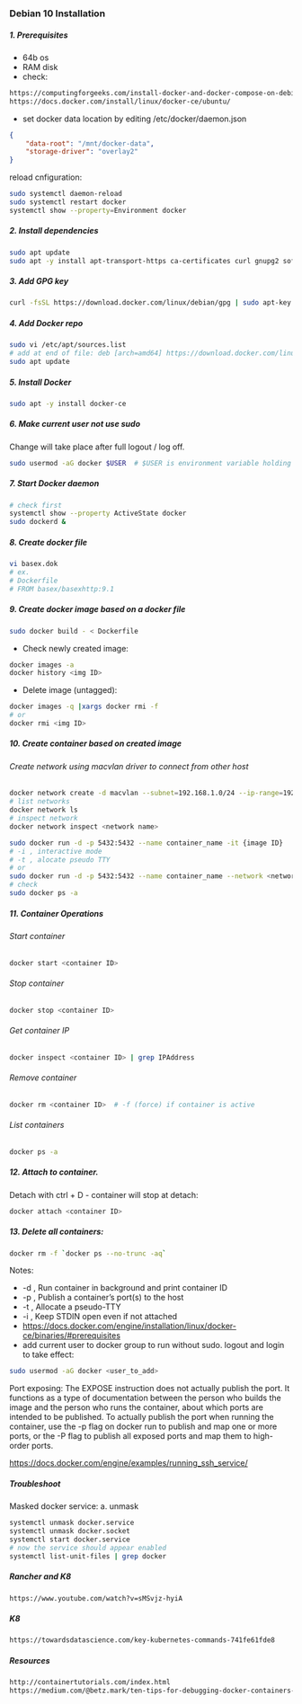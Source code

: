 ### Debian 10 Installation
##### 1. Prerequisites
- 64b os
- RAM disk
- check:
```html
https://computingforgeeks.com/install-docker-and-docker-compose-on-debian-10-buster/
https://docs.docker.com/install/linux/docker-ce/ubuntu/
```
- set docker data location by editing /etc/docker/daemon.json
```json
{
    "data-root": "/mnt/docker-data",
    "storage-driver": "overlay2"
}
```
reload cnfiguration:
```bash
sudo systemctl daemon-reload
sudo systemctl restart docker
systemctl show --property=Environment docker
```
##### 2. Install dependencies
```bash
sudo apt update
sudo apt -y install apt-transport-https ca-certificates curl gnupg2 software-properties-common
```
##### 3. Add GPG key
```bash
curl -fsSL https://download.docker.com/linux/debian/gpg | sudo apt-key add -
```
##### 4. Add Docker repo
```bash
sudo vi /etc/apt/sources.list
# add at end of file: deb [arch=amd64] https://download.docker.com/linux/debian buster stable
sudo apt update
```
##### 5. Install Docker
```bash
sudo apt -y install docker-ce
```
##### 6. Make current user not use sudo
Change will take place after full logout / log off.
```bash
sudo usermod -aG docker $USER  # $USER is environment variable holding current user
 ```
##### 7. Start Docker daemon
```bash
# check first
systemctl show --property ActiveState docker
sudo dockerd &
```
##### 8. Create docker file
```bash
vi basex.dok
# ex.
# Dockerfile
# FROM basex/basexhttp:9.1
```
##### 9. Create docker image based on a docker file
```bash
sudo docker build - < Dockerfile
```
- Check newly created image:
```bash
docker images -a
docker history <img ID>
```
- Delete image (untagged):
```bash
docker images -q |xargs docker rmi -f
# or
docker rmi <img ID>
```
##### 10. Create container based on created image
###### Create network using macvlan driver to connect from other host
```bash
docker network create -d macvlan --subnet=192.168.1.0/24 --ip-range=192.168.1.128/25 --gateway=192.168.1.127 -o parent=enp4s0 macnet
# list networks
docker network ls
# inspect network
docker network inspect <network name>
```
```bash
sudo docker run -d -p 5432:5432 --name container_name -it {image ID}
# -i , interactive mode
# -t , alocate pseudo TTY
# or
sudo docker run -d -p 5432:5432 --name container_name --network <network name> -it {image ID}
# check
sudo docker ps -a
```
##### 11. Container Operations
###### Start container
```bash
docker start <container ID>
```
###### Stop container
```bash
docker stop <container ID>
```
###### Get container IP
```bash
docker inspect <container ID> | grep IPAddress
```
###### Remove container
```bash
docker rm <container ID>  # -f (force) if container is active
```
###### List containers
```bash
docker ps -a
```
##### 12. Attach to container. 
Detach with ctrl + D - container will stop at detach:
```bash
docker attach <container ID>
```
##### 13. Delete all containers:
```bash
docker rm -f `docker ps --no-trunc -aq`
```
Notes:
- -d , Run container in background and print container ID
- -p , Publish a container’s port(s) to the host
- -t , Allocate a pseudo-TTY
- -i , Keep STDIN open even if not attached 
- https://docs.docker.com/engine/installation/linux/docker-ce/binaries/#prerequisites
- add current user to docker group to run without sudo. logout and login to take effect:
```bash
sudo usermod -aG docker <user_to_add>
```
Port exposing:
The EXPOSE instruction does not actually publish the port. 
It functions as a type of documentation between the person who builds the image and the person who runs the container,
about which ports are intended to be published. 
To actually publish the port when running the container, use the -p flag on docker run to publish and map one or more 
ports, or the -P flag to publish all exposed ports and map them to high-order ports.

https://docs.docker.com/engine/examples/running_ssh_service/

##### Troubleshoot
Masked docker service:
a. unmask 
```bash
systemctl unmask docker.service
systemctl unmask docker.socket
systemctl start docker.service
# now the service should appear enabled
systemctl list-unit-files | grep docker
```

##### Rancher and K8
```html
https://www.youtube.com/watch?v=sMSvjz-hyiA
```
##### K8
```html
https://towardsdatascience.com/key-kubernetes-commands-741fe61fde8
```
##### Resources
```html
http://containertutorials.com/index.html
https://medium.com/@betz.mark/ten-tips-for-debugging-docker-containers-cde4da841a1d
```
